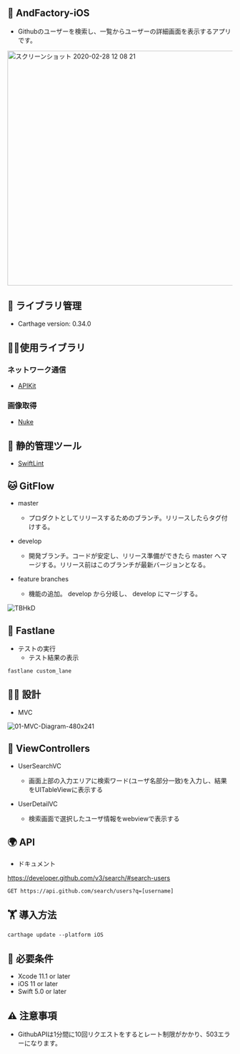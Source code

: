 ## 🚀 AndFactory-iOS
- Githubのユーザーを検索し、一覧からユーザーの詳細画面を表示するアプリです。

<img width="526" alt="スクリーンショット 2020-02-28 12 08 21" src="https://user-images.githubusercontent.com/38596913/75507031-2fc4c000-5a23-11ea-825d-3279544afa3c.png">

## 📖 ライブラリ管理
- Carthage version: 0.34.0 

## 🧘‍♀️使用ライブラリ
### ネットワーク通信
- [APIKit](https://github.com/ishkawa/APIKit)

### 画像取得
- [Nuke](https://github.com/kean/Nuke)

## 👮 静的管理ツール
- [SwiftLint](https://github.com/realm/SwiftLint)

## 🐱 GitFlow
- master
  - プロダクトとしてリリースするためのブランチ。リリースしたらタグ付けする。

- develop
  - 開発ブランチ。コードが安定し、リリース準備ができたら master へマージする。リリース前はこのブランチが最新バージョンとなる。

- feature branches
  - 機能の追加。 develop から分岐し、 develop にマージする。

![TBHkD](https://user-images.githubusercontent.com/38596913/75508280-eaa28d00-5a26-11ea-9d78-04a7a143ff06.png)

## 🤖 Fastlane
- テストの実行
  - テスト結果の表示
```
fastlane custom_lane
```

## 🧑‍💻 設計
- MVC

![01-MVC-Diagram-480x241](https://user-images.githubusercontent.com/38596913/75508274-e5ddd900-5a26-11ea-9228-23578f45b09c.png)

## 🌈 ViewControllers
- UserSearchVC
  - 画面上部の入力エリアに検索ワード(ユーザ名部分一致)を入力し、結果をUITableViewに表示する

- UserDetailVC
  - 検索画面で選択したユーザ情報をwebviewで表示する
  
## 🌍 API
- ドキュメント

https://developer.github.com/v3/search/#search-users
``` 
GET https://api.github.com/search/users?q=[username]

```

## 🏋️ 導入方法
```
carthage update --platform iOS
```

## 🎡 必要条件
- Xcode 11.1 or later
- iOS 11 or later
- Swift 5.0 or later

## ⚠️ 注意事項
- GithubAPIは1分間に10回リクエストをするとレート制限がかかり、503エラーになります。
